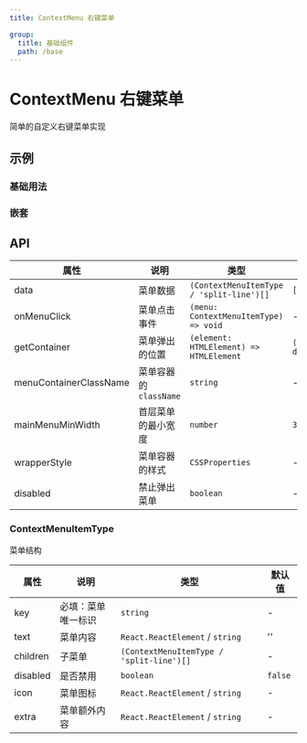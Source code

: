 ```yaml
---
title: ContextMenu 右键菜单

group:
  title: 基础组件
  path: /base
---
```


# ContextMenu 右键菜单

简单的自定义右键菜单实现

## 示例

### 基础用法

<code src="./demo/Demo1.tsx" ></code>

### 嵌套

<code src="./demo/Demo2.tsx" ></code>

## API

| 属性                   | 说明                  | 类型                                     | 默认值                |
| ---------------------- | --------------------- | ---------------------------------------- | --------------------- |
| data                   | 菜单数据              | `(ContextMenuItemType / 'split-line')[]` | `[]`                  |
| onMenuClick            | 菜单点击事件          | `(menu: ContextMenuItemType) => void`    | -                     |
| getContainer           | 菜单弹出的位置        | `(element: HTMLElement) => HTMLElement`  | `() => document.body` |
| menuContainerClassName | 菜单容器的`className` | `string`                                 | -                     |
| mainMenuMinWidth       | 首层菜单的最小宽度    | `number`                                 | `300`                 |
| wrapperStyle           | 菜单容器的样式        | `CSSProperties`                          | -                     |
| disabled               | 禁止弹出菜单          | `boolean`                                | -                     |

### ContextMenuItemType

菜单结构

| 属性     | 说明               | 类型                                     | 默认值  |
| -------- | ------------------ | ---------------------------------------- | ------- |
| key      | 必填：菜单唯一标识 | `string`                                 | -       |
| text     | 菜单内容           | `React.ReactElement` / `string`          | ''      |
| children | 子菜单             | `(ContextMenuItemType / 'split-line')[]` | -       |
| disabled | 是否禁用           | `boolean`                                | `false` |
| icon     | 菜单图标           | `React.ReactElement` / `string`          | -       |
| extra    | 菜单额外内容       | `React.ReactElement` / `string`          | -       |

